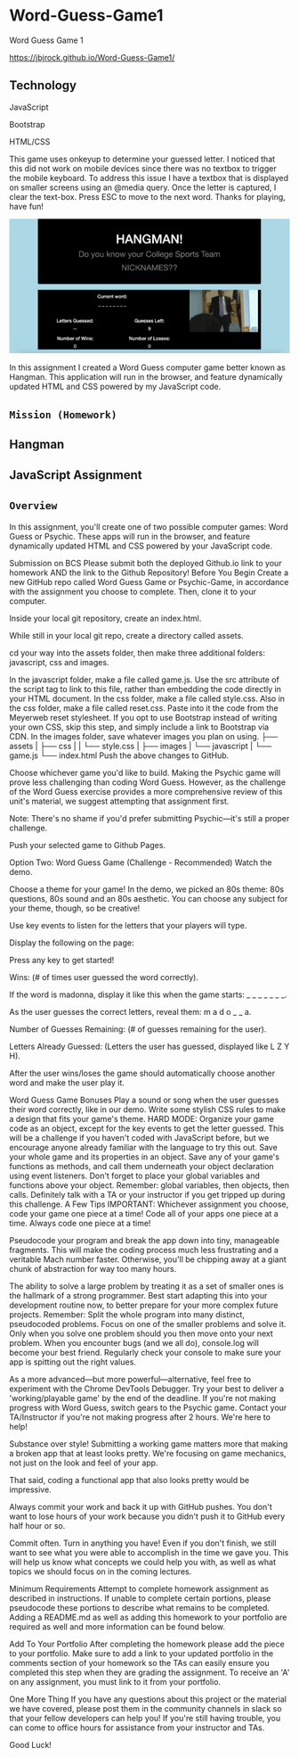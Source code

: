 # Word-Guess-Game1
Word Guess Game 1

https://jbjrock.github.io/Word-Guess-Game1/

## Technology
JavaScript

Bootstrap

HTML/CSS

This game uses onkeyup to determine your guessed letter. I noticed that this did not work on mobile devices since there was no textbox to trigger the mobile keyboard. To address this issue I have a textbox that is displayed on smaller screens using an @media query. Once the letter is captured, I clear the text-box. Press ESC to move to the next word. Thanks for playing, have fun!

![hangmanGame](assets/images/hangman.png)


In this assignment I created a Word Guess computer game better known as Hangman. This application will run in the browser, and feature dynamically updated HTML and CSS powered by my JavaScript code. 

## ```Mission (Homework)```
## Hangman
## JavaScript Assignment

## ```Overview```
In this assignment, you'll create one of two possible computer games: Word Guess or Psychic. These apps will run in the browser, and feature dynamically updated HTML and CSS powered by your JavaScript code.

Submission on BCS
Please submit both the deployed Github.io link to your homework AND the link to the Github Repository!
Before You Begin
Create a new GitHub repo called Word Guess Game or Psychic-Game, in accordance with the assignment you choose to complete. Then, clone it to your computer.

Inside your local git repository, create an index.html.

While still in your local git repo, create a directory called assets.

cd your way into the assets folder, then make three additional folders: javascript, css and images.

In the javascript folder, make a file called game.js. Use the src attribute of the script tag to link to this file, rather than embedding the code directly in your HTML document.
In the css folder, make a file called style.css.
Also in the css folder, make a file called reset.css. Paste into it the code from the Meyerweb reset stylesheet. If you opt to use Bootstrap instead of writing your own CSS, skip this step, and simply include a link to Bootstrap via CDN.
In the images folder, save whatever images you plan on using.
├── assets
|  ├── css
|  |  └── style.css
|  ├── images
|  └── javascript
|     └── game.js
└── index.html
Push the above changes to GitHub.

Choose whichever game you'd like to build. Making the Psychic game will prove less challenging than coding Word Guess. However, as the challenge of the Word Guess exercise provides a more comprehensive review of this unit's material, we suggest attempting that assignment first.

Note: There's no shame if you'd prefer submitting Psychic—it's still a proper challenge.

Push your selected game to Github Pages.

Option Two: Word Guess Game (Challenge - Recommended)
Watch the demo.

Choose a theme for your game! In the demo, we picked an 80s theme: 80s questions, 80s sound and an 80s aesthetic. You can choose any subject for your theme, though, so be creative!

Use key events to listen for the letters that your players will type.

Display the following on the page:

Press any key to get started!

Wins: (# of times user guessed the word correctly).

If the word is madonna, display it like this when the game starts: _ _ _ _ _ _ _.

As the user guesses the correct letters, reveal them: m a d o _ _ a.

Number of Guesses Remaining: (# of guesses remaining for the user).

Letters Already Guessed: (Letters the user has guessed, displayed like L Z Y H).

After the user wins/loses the game should automatically choose another word and make the user play it.

Word Guess Game Bonuses
Play a sound or song when the user guesses their word correctly, like in our demo.
Write some stylish CSS rules to make a design that fits your game's theme.
HARD MODE: Organize your game code as an object, except for the key events to get the letter guessed. This will be a challenge if you haven't coded with JavaScript before, but we encourage anyone already familiar with the language to try this out.
Save your whole game and its properties in an object.
Save any of your game's functions as methods, and call them underneath your object declaration using event listeners.
Don't forget to place your global variables and functions above your object.
Remember: global variables, then objects, then calls.
Definitely talk with a TA or your instructor if you get tripped up during this challenge.
A Few Tips
IMPORTANT: Whichever assignment you choose, code your game one piece at a time! Code all of your apps one piece at a time. Always code one piece at a time!

Pseudocode your program and break the app down into tiny, manageable fragments. This will make the coding process much less frustrating and a veritable Mach number faster. Otherwise, you'll be chipping away at a giant chunk of abstraction for way too many hours.

The ability to solve a large problem by treating it as a set of smaller ones is the hallmark of a strong programmer. Best start adapting this into your development routine now, to better prepare for your more complex future projects.
Remember:
Split the whole program into many distinct, pseudocoded problems.
Focus on one of the smaller problems and solve it.
Only when you solve one problem should you then move onto your next problem.
When you encounter bugs (and we all do), console.log will become your best friend. Regularly check your console to make sure your app is spitting out the right values.

As a more advanced—but more powerful—alternative, feel free to experiment with the Chrome DevTools Debugger.
Try your best to deliver a 'working/playable game' by the end of the deadline. If you're not making progress with Word Guess, switch gears to the Psychic game. Contact your TA/Instructor if you're not making progress after 2 hours. We're here to help!

Substance over style! Submitting a working game matters more that making a broken app that at least looks pretty. We're focusing on game mechanics, not just on the look and feel of your app.

That said, coding a functional app that also looks pretty would be impressive.

Always commit your work and back it up with GitHub pushes. You don't want to lose hours of your work because you didn't push it to GitHub every half hour or so.

Commit often.
Turn in anything you have! Even if you don't finish, we still want to see what you were able to accomplish in the time we gave you. This will help us know what concepts we could help you with, as well as what topics we should focus on in the coming lectures.

Minimum Requirements
Attempt to complete homework assignment as described in instructions. If unable to complete certain portions, please pseudocode these portions to describe what remains to be completed. Adding a README.md as well as adding this homework to your portfolio are required as well and more information can be found below.

Add To Your Portfolio
After completing the homework please add the piece to your portfolio. Make sure to add a link to your updated portfolio in the comments section of your homework so the TAs can easily ensure you completed this step when they are grading the assignment. To receive an 'A' on any assignment, you must link to it from your portfolio.

One More Thing
If you have any questions about this project or the material we have covered, please post them in the community channels in slack so that your fellow developers can help you! If you're still having trouble, you can come to office hours for assistance from your instructor and TAs.

Good Luck!



